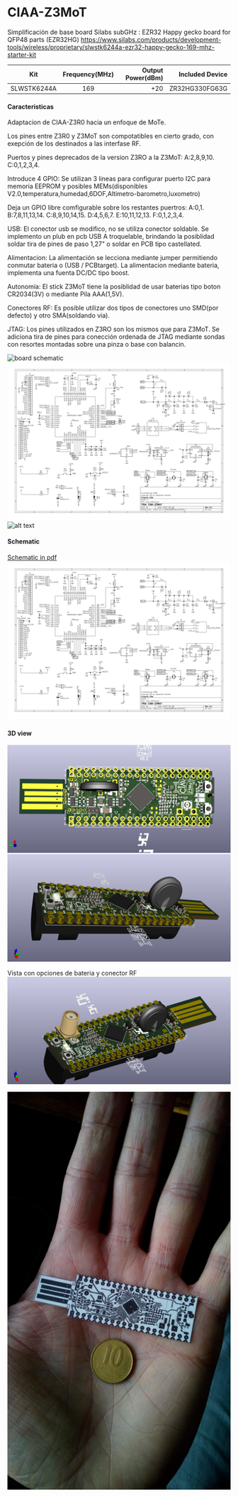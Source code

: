 # CIAA-Z3MoT
Simplificación de base board Silabs subGHz :
EZR32 Happy gecko board for QFP48 parts (EZR32HG)
https://www.silabs.com/products/development-tools/wireless/proprietary/slwstk6244a-ezr32-happy-gecko-169-mhz-starter-kit

| Kit        | Frequency(MHz)| Output Power(dBm) |Included Device |
| ------------- |:-------------:| -----:|-----:|
| SLWSTK6244A     | 169 | +20 | ZR32HG330FG63G |

#### Caracteristicas

Adaptacion de CIAA-Z3R0 hacia un enfoque de MoTe.

Los pines entre Z3R0 y Z3MoT son compotatibles en cierto grado, con exepción de los destinados a las interfase RF.

Puertos y pines deprecados de la version Z3RO a la Z3MoT:
A:2,8,9,10.
C:0,1,2,3,4.

Introduce 4 GPIO: 
Se utilizan 3 lineas para configurar puerto I2C para memoria EEPROM y posibles MEMs(disponibles V2.0,temperatura,humedad,6DOF,Altimetro-barometro,luxometro)

Deja un GPIO libre comfigurable sobre los restantes puertros:
A:0,1.
B:7,8,11,13,14.
C:8,9,10,14,15.
D:4,5,6,7.
E:10,11,12,13.
F:0,1,2,3,4.

USB:
El conector usb se modifico, no se utiliza conector  soldable. Se implemento un plub en pcb USB A troquelable, brindando la posiblidad soldar tira de pines de paso 1,27" o soldar en PCB tipo castellated.

Alimentacion:
La alimentación se lecciona mediante jumper permitiendo conmutar bateria o (USB / PCBtarget).
La alimentacion mediante bateria, implementa una fuenta DC/DC tipo boost.

Autonomía:
El stick Z3MoT tiene la posiblidad de usar baterias tipo boton CR2034(3V) o mediante Pila AAA(1,5V). 

Conectores RF:
Es posible utilizar dos tipos de conectores uno SMD(por defecto) y otro SMA(soldando via).

JTAG:
Los pines utilizados en Z3RO son los mismos que para Z3MoT. Se adiciona tira de pines para conección ordenada de JTAG  mediante sondas con resortes montadas sobre una pinza o base con balancin.
 
![board schematic](https://i.ebayimg.com/images/g/XOYAAOSwB3tZplju/s-l1600.jpg)
![board schematic](ciaa-z3mot.svg)
![alt text](https://i.ebayimg.com/images/g/XOYAAOSwB3tZplju/s-l1600.jpg)

#### Schematic

[Schematic in pdf](ciaa-z3mot.pdf)
![board schematic](ciaa-z3mot.svg)


#### 3D view

![boar dimage](ciaa-z3mot-front.png)
![boar dimage](ciaa-z3mot-lat.png)

Vista con opciones de bateria y conector RF
![boar dimage](ciaa-z3mot-perspec.png)

![boar dimage](hand-coin.jpeg)

